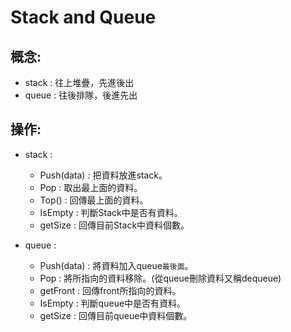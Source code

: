 Stack and Queue
=====
概念:
------
* stack : 往上堆疊，先進後出
* queue : 往後排隊，後進先出

操作:
----
* stack : 
  * Push(data) : 把資料放進stack。
  * Pop : 取出最上面的資料。
  * Top() : 回傳最上面的資料。
  * IsEmpty : 判斷Stack中是否有資料。
  * getSize : 回傳目前Stack中資料個數。
 
* queue :
  * Push(data) : 將資料加入queue`最後面`。
  * Pop : 將所指向的資料移除。(從queue刪除資料又稱dequeue)
  * getFront : 回傳front所指向的資料。
  * IsEmpty : 判斷queue中是否有資料。
  * getSize : 回傳目前queue中資料個數。
